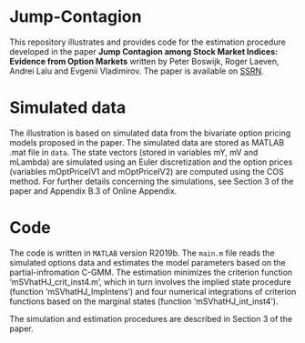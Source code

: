 # Jump-Contagion
 
This repository illustrates and provides code for the estimation procedure developed in the paper **Jump Contagion among Stock Market Indices: Evidence from Option Markets** written by Peter Boswijk, Roger Laeven, Andrei Lalu and Evgenii Vladimirov. The paper is available on [SSRN](https://papers.ssrn.com/sol3/papers.cfm?abstract_id=3929515).

# Simulated data

The illustration is based on simulated data from the bivariate option pricing models proposed in the paper. The simulated data are stored as MATLAB .mat file in `data`. The state vectors (stored in variables mY, mV and mLambda) are simulated using an Euler discretization and the option prices (variables mOptPriceIV1 and mOptPriceIV2) are computed using the COS method. For further details concerning the simulations, see Section 3 of the paper and Appendix B.3 of Online Appendix. 

# Code

The code is written in `MATLAB` version R2019b. The `main.m` file reads the simulated options data and estimates the model parameters based on the partial-infromation C-GMM. The estimation minimizes the criterion function ‘mSVhatHJ_crit_inst4.m’, which in turn involves the implied state procedure (function ‘mSVhatHJ_ImpIntens’) and four numerical integrations of criterion functions based on the marginal states (function ‘mSVhatHJ_int_inst4’). 

The simulation and estimation procedures are described in Section 3 of the paper. 
